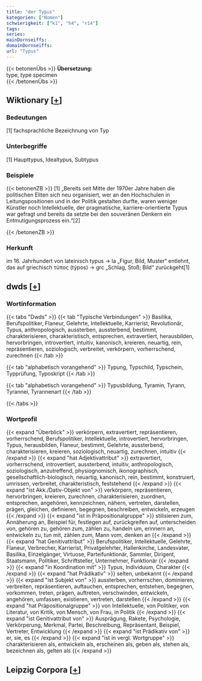```yaml
---
title: "der Typus"
kategorien: ["Nomen"]
schwierigkeit: ["k1", "h4", "r14"]
tags:
series:
mainDornseiffs:
domainDornseiffs:
url: "Typus"
---
```


{{< betonenÜbs >}}
**Übersetzung:**  
type, type specimen  
{{< /betonenÜbs >}}

## Wiktionary [[+](https://de.wiktionary.org/wiki/Typus)]

### Bedeutungen
[1] fachsprachliche Bezeichnung von Typ  

### Unterbegriffe
[1] Haupttypus, Idealtypus, Subtypus  

### Beispiele
{{< betonenZB >}}
[1] „Bereits seit Mitte der 1970er Jahre haben die politischen Eliten sich neu organisiert, wer an den Hochschulen in Leitungspositionen und in der Politik gestalten durfte, waren weniger Künstler noch Intellektuelle, der pragmatische, karriere-orientierte Typus war gefragt und bereits da setzte bei den souveränen Denkern ein Entmutigungsprozess ein.“[2]  

{{< /betonenZB >}}
### Herkunft
im 16. Jahrhundert von lateinisch typus → la „Figur, Bild, Muster“ entlehnt, das auf griechisch τύπος (týpos) → grc „Schlag, Stoß; Bild“ zurückgeht[1]  



## dwds [[+](https://www.dwds.de/wb/Typus)]

### Wortinformation
{{< tabs "Dwds" >}}
{{< tab "Typische Verbindungen" >}}
Basilika, Berufspolitiker, Flaneur, Gelehrte, Intellektuelle, Karrierist, Revolutionär, Typus, anthropologisch, aussterben, aussterbend, bestimmt, charakterisieren, charakteristisch, entsprechen, extravertiert, herausbilden, hervorbringen, introvertiert, intuitiv, kanonisch, kreieren, neuartig, rein, repräsentieren, soziologisch, verbreitet, verkörpern, vorherrschend, zurechnen
{{< /tab >}}

{{< tab "alphabetisch vorangehend" >}}
Typung, Typschild, Typschein, Typprüfung, Typoskript
{{< /tab >}}

{{< tab "alphabetisch vorangehend" >}}
Typusbildung, Tyramin, Tyrann, Tyrannei, Tyrannenart
{{< /tab >}}

{{< /tabs >}}

### Wortprofil
{{< expand "Überblick" >}} verkörpern, extravertiert, repräsentieren, vorherrschend, Berufspolitiker, Intellektuelle, introvertiert, hervorbringen, Typus, herausbilden, Flaneur, bestimmt, Gelehrte, aussterbend, charakterisieren, kreieren, soziologisch, neuartig, zurechnen, intuitiv {{< /expand >}}
{{< expand "hat Adjektivattribut" >}} extravertiert, vorherrschend, introvertiert, aussterbend, intuitiv, anthropologisch, soziologisch, anzutreffend, physiognomisch, ikonographisch, gesellschaftlich-biologisch, neuartig, kanonisch, rein, bestimmt, konstruiert, umrissen, verbreitet, charakteristisch, feststehend {{< /expand >}}
{{< expand "ist Akk./Dativ-Objekt von" >}} verkörpern, repräsentieren, hervorbringen, kreieren, zurechnen, charakterisieren, zuordnen, entsprechen, angehören, kennzeichnen, nähern, vertreten, darstellen, prägen, gleichen, definieren, begegnen, beschreiben, entwickeln, erzeugen {{< /expand >}}
{{< expand "ist in Präpositionalgruppe" >}} stilisieren zum, Annäherung an, Beispiel für, festlegen auf, zurückgreifen auf, unterscheiden von, gehören zu, gehören zum, zählen zu, handeln um, erinnern an, entwickeln zu, tun mit, zählen zum, Mann vom, denken an {{< /expand >}}
{{< expand "hat Genitivattribut" >}} Berufspolitiker, Intellektuelle, Gelehrte, Flaneur, Verbrecher, Karrierist, Privatgelehrter, Hallenkirche, Landesvater, Basilika, Einzelgänger, Virtuose, Parteifunktionär, Sammler, Dirigent, Staatsmann, Politiker, Schriftsteller, Unternehmer, Funktionär {{< /expand >}}
{{< expand "in Koordination mit" >}} Typus, Individuum, Charakter {{< /expand >}}
{{< expand "hat Prädikativ" >}} selten, unbekannt {{< /expand >}}
{{< expand "ist Subjekt von" >}} aussterben, vorherrschen, dominieren, verbreiten, repräsentieren, auftauchen, entsprechen, entstehen, begegnen, vorkommen, treten, prägen, auftreten, verschwinden, entwickeln, angehören, umfassen, existieren, vertreten, darstellen {{< /expand >}}
{{< expand "hat Präpositionalgruppe" >}} von Intellektuelle, von Politiker, von Literatur, von Kritik, von Mensch, von Frau, in Politik {{< /expand >}}
{{< expand "ist Genitivattribut von" >}} Ausprägung, Rakete, Psychologie, Verkörperung, Merkmal, Partei, Beschreibung, Repräsentant, Beispiel, Vertreter, Entwicklung {{< /expand >}}
{{< expand "ist Prädikativ von" >}} er, sie, es {{< /expand >}}
{{< expand "ist in vergl. Wortgruppe" >}} charakterisieren als, entwickeln als, erscheinen als, geben als, stehen als, bezeichnen als, gelten als {{< /expand >}}

## Leipzig Corpora [[+](https://corpora.uni-leipzig.de/en/res?word=Typus&corpusId=deu_newscrawl-public_2018)]

